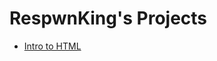 # RespwnKing's Projects

<ul>
 <li><a href="intro_html/index.html" target="_blank">Intro to HTML</a></li>
</ul>
